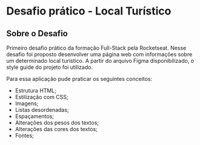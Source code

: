 # Desafio prático - Local Turístico

## Sobre o Desafio

Primeiro desafio prático da formação Full-Stack pela Rocketseat. Nesse desafio 
foi proposto desenvolver uma página web com informações sobre um determinado local turístico.
A partir do arquivo Figma disponibilizado, o style guide do projeto foi utilizado.

Para essa aplicação pude praticar os seguintes conceitos:

* Estrutura HTML;
* Estilização com CSS;
* Imagens;
* Listas desordenadas;
* Espaçamentos;
* Alterações dos pesos dos textos;
* Alterações das cores dos textos;
* Fontes;

